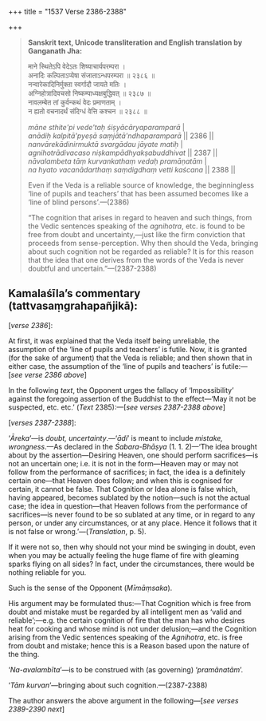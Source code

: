 +++
title = "1537 Verse 2386-2388"

+++
> **Sanskrit text, Unicode transliteration and English translation by Ganganath Jha:** 
>
> माने स्थितेऽपि वेदेऽतः शिष्याचार्यपरम्परा ।  
> अनादिः कल्पिताऽप्येषा संजाताऽन्धपरम्परा ॥ २३८६ ॥  
> नन्वारेकादिनिर्मुक्ता स्वर्गादौ जायते मतिः ।  
> अग्निहोत्रादिवचसो निष्कम्पाध्यक्षबुद्धिवत् ॥ २३८७ ॥  
> नावलम्बेत तां कुर्वन्कथं वेदः प्रमाणताम् ।  
> न ह्यतो वचनादर्थं संदिग्धं वेत्ति कश्चन ॥ २३८८ ॥ 
>
> *māne sthite'pi vede'taḥ śiṣyācāryaparamparā* \|  
> *anādiḥ kalpitā'pyeṣā saṃjātā'ndhaparamparā* \|\| 2386 \|\|  
> *nanvārekādinirmuktā svargādau jāyate matiḥ* \|  
> *agnihotrādivacaso niṣkampādhyakṣabuddhivat* \|\| 2387 \|\|  
> *nāvalambeta tāṃ kurvankathaṃ vedaḥ pramāṇatām* \|  
> *na hyato vacanādarthaṃ saṃdigdhaṃ vetti kaścana* \|\| 2388 \|\| 
>
> Even if the Veda is a reliable source of knowledge, the beginningless ‘line of pupils and teachers’ that has been assumed becomes like a ‘line of blind persons’.—(2386) 
>
> “The cognition that arises in regard to heaven and such things, from the Vedic sentences speaking of the *agnihotra*, etc. is found to be free from doubt and uncertainty,—just like the firm conviction that proceeds from sense-perception. Why then should the Veda, bringing about such cognition not be regarded as reliable? It is for this reason that the idea that one derives from the words of the Veda is never doubtful and uncertain.”—(2387-2388)



## Kamalaśīla’s commentary (tattvasaṃgrahapañjikā):

[*verse 2386*]:

At first, it was explained that the Veda itself being unreliable, the assumption of the ‘line of pupils and teachers’ is futile. Now, it is granted (for the sake of argument) that the Veda is reliable; and then shown that in either case, the assumption of the ‘line of pupils and teachers’ is futile:—[*see verse 2386 above*]

In the following *text*, the Opponent urges the fallacy of ‘Impossibility’ against the foregoing assertion of the Buddhist to the effect—‘May it not be suspected, etc. etc.’ (*Text* 2385):—[*see verses 2387-2388 above*]

[*verses 2387-2388*]:

‘*Āreka*’—is *doubt, uncertainty*.—‘*ādi*’ is meant to include *mistake, wrongness*.—As declared in the *Śabara-Bhāṣya* (1. 1. 2)—‘The idea brought about by the assertion—Desiring Heaven, one should perform sacrifices—is not an uncertain one; i.e. it is not in the form—Heaven may or may not follow from the performance of sacrifices; in fact, the idea is a definitely certain one—that Heaven does follow; and when this is cognised for certain, it cannot be false. That Cognition or Idea alone is false which, having appeared, becomes sublated by the notion—such is not the actual case; the idea in question—that Heaven follows from the performance of sacrifices—is never found to be so sublated at any time, or in regard to any person, or under any circumstances, or at any place. Hence it follows that it is not false or wrong.’—(*Translation*, p. 5).

If it were not so, then why should not your mind be swinging in doubt, even when you may be actually feeling the huge flame of fire with gleaming sparks flying on all sides? In fact, under the circumstances, there would be nothing reliable for you.

Such is the sense of the Opponent (*Mīmāṃsaka*).

His argument may be formulated thus:—That Cognition which is free from doubt and mistake must be regarded by all intelligent men as ‘valid and reliable’;—e.g. the certain cognition of fire that the man has who desires heat for cooking and whose mind is not under delusion;—and the Cognition arising from the Vedic sentences speaking of the *Agnihotra*, etc. is free from doubt and mistake; hence this is a Reason based upon the nature of the thing.

‘*Na-avalambīta*’—is to be construed with (as governing) ‘*pramānatām*’.

‘*Tām kurvan*’—bringing about such cognition.—(2387-2388)

The author answers the above argument in the following—[*see verses 2389-2390 next*]


